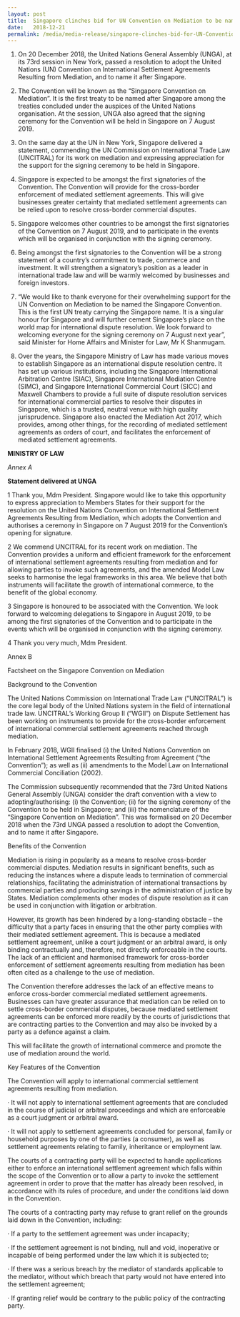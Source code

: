 ```yaml
---
layout: post
title:  Singapore clinches bid for UN Convention on Mediation to be named after Singapore
date:   2018-12-21
permalink: /media/media-release/singapore-clinches-bid-for-UN-Convention-on-Mediation
---
```

1. On 20 December 2018, the United Nations General Assembly (UNGA), at its 73rd session in New York, passed a resolution to adopt the United Nations (UN) Convention on International Settlement Agreements Resulting from Mediation, and to name it after Singapore.

2. The Convention will be known as the “Singapore Convention on Mediation”. It is the first treaty to be named after Singapore among the treaties concluded under the auspices of the United Nations organisation. At the session, UNGA also agreed that the signing ceremony for the Convention will be held in Singapore on 7 August 2019.

3. On the same day at the UN in New York, Singapore delivered a statement, commending the UN Commission on International Trade Law (UNCITRAL) for its work on mediation and expressing appreciation for the support for the signing ceremony to be held in Singapore.
 
4. Singapore is expected to be amongst the first signatories of the Convention. The Convention will provide for the cross-border enforcement of mediated settlement agreements. This will give businesses greater certainty that mediated settlement agreements can be relied upon to resolve cross-border commercial disputes.

5. Singapore welcomes other countries to be amongst the first signatories of the Convention on 7 August 2019, and to participate in the events which will be organised in conjunction with the signing ceremony.
 
6. Being amongst the first signatories to the Convention will be a strong statement of a country’s commitment to trade, commerce and investment. It will strengthen a signatory’s position as a leader in international trade law and will be warmly welcomed by businesses and foreign investors.

7. “We would like to thank everyone for their overwhelming support for the UN Convention on Mediation to be named the Singapore Convention. This is the first UN treaty carrying the Singapore name. It is a singular honour for Singapore and will further cement Singapore’s place on the world map for international dispute resolution. We look forward to welcoming everyone for the signing ceremony on 7 August next year”, said Minister for Home Affairs and Minister for Law, Mr K Shanmugam.

8. Over the years, the Singapore Ministry of Law has made various moves to establish Singapore as an international dispute resolution centre. It has set up various institutions, including the Singapore International Arbitration Centre (SIAC), Singapore International Mediation Centre (SIMC), and Singapore International Commercial Court (SICC) and Maxwell Chambers to provide a full suite of dispute resolution services for international commercial parties to resolve their disputes in Singapore, which is a trusted, neutral venue with high quality jurisprudence. Singapore also enacted the Mediation Act 2017, which provides, among other things, for the recording of mediated settlement agreements as orders of court, and facilitates the enforcement of mediated settlement agreements.

 

**MINISTRY OF LAW**

 

*Annex A*

 

__Statement delivered at UNGA__

 

1 Thank you, Mdm President. Singapore would like to take this opportunity to express appreciation to Members States for their support for the resolution on the United Nations Convention on International Settlement Agreements Resulting from Mediation, which adopts the Convention and authorises a ceremony in Singapore on 7 August 2019 for the Convention’s opening for signature.

 

2 We commend UNCITRAL for its recent work on mediation. The Convention provides a uniform and efficient framework for the enforcement of international settlement agreements resulting from mediation and for allowing parties to invoke such agreements, and the amended Model Law seeks to harmonise the legal frameworks in this area. We believe that both instruments will facilitate the growth of international commerce, to the benefit of the global economy.

 

3 Singapore is honoured to be associated with the Convention. We look forward to welcoming delegations to Singapore in August 2019, to be among the first signatories of the Convention and to participate in the events which will be organised in conjunction with the signing ceremony.

 

4 Thank you very much, Mdm President.

 

Annex B

 

Factsheet on the Singapore Convention on Mediation

 

Background to the Convention

 

The United Nations Commission on International Trade Law (“UNCITRAL”) is the core legal body of the United Nations system in the field of international trade law. UNCITRAL’s Working Group II (“WGII”) on Dispute Settlement has been working on instruments to provide for the cross-border enforcement of international commercial settlement agreements reached through mediation.

 

In February 2018, WGII finalised (i) the United Nations Convention on International Settlement Agreements Resulting from Agreement (“the Convention”); as well as (ii) amendments to the Model Law on International Commercial Conciliation (2002).

 

The Commission subsequently recommended that the 73rd United Nations General Assembly (UNGA) consider the draft convention with a view to adopting/authorising: (i) the Convention; (ii) for the signing ceremony of the Convention to be held in Singapore; and (iii) the nomenclature of the “Singapore Convention on Mediation”. This was formalised on 20 December 2018 when the 73rd UNGA passed a resolution to adopt the Convention, and to name it after Singapore.

 

Benefits of the Convention

 

Mediation is rising in popularity as a means to resolve cross-border commercial disputes. Mediation results in significant benefits, such as reducing the instances where a dispute leads to termination of commercial relationships, facilitating the administration of international transactions by commercial parties and producing savings in the administration of justice by States. Mediation complements other modes of dispute resolution as it can be used in conjunction with litigation or arbitration.

 

However, its growth has been hindered by a long-standing obstacle – the difficulty that a party faces in ensuring that the other party complies with their mediated settlement agreement. This is because a mediated settlement agreement, unlike a court judgment or an arbitral award, is only binding contractually and, therefore, not directly enforceable in the courts. The lack of an efficient and harmonised framework for cross-border enforcement of settlement agreements resulting from mediation has been often cited as a challenge to the use of mediation.

 

The Convention therefore addresses the lack of an effective means to enforce cross-border commercial mediated settlement agreements. Businesses can have greater assurance that mediation can be relied on to settle cross-border commercial disputes, because mediated settlement agreements can be enforced more readily by the courts of jurisdictions that are contracting parties to the Convention and may also be invoked by a party as a defence against a claim.

 

This will facilitate the growth of international commerce and promote the use of mediation around the world.

 

Key Features of the Convention

 

The Convention will apply to international commercial settlement agreements resulting from mediation.

·         It will not apply to international settlement agreements that are concluded in the course of judicial or arbitral proceedings and which are enforceable as a court judgment or arbitral award.

·         It will not apply to settlement agreements concluded for personal, family or household purposes by one of the parties (a consumer), as well as settlement agreements relating to family, inheritance or employment law.

 

The courts of a contracting party will be expected to handle applications either to enforce an international settlement agreement which falls within the scope of the Convention or to allow a party to invoke the settlement agreement in order to prove that the matter has already been resolved, in accordance with its rules of procedure, and under the conditions laid down in the Convention.

 

The courts of a contracting party may refuse to grant relief on the grounds laid down in the Convention, including:

·         If a party to the settlement agreement was under incapacity;

·         If the settlement agreement is not binding, null and void, inoperative or incapable of being performed under the law which it is subjected to;

·         If there was a serious breach by the mediator of standards applicable to the mediator, without which breach that party would not have entered into the settlement agreement;

·         If granting relief would be contrary to the public policy of the contracting party.

